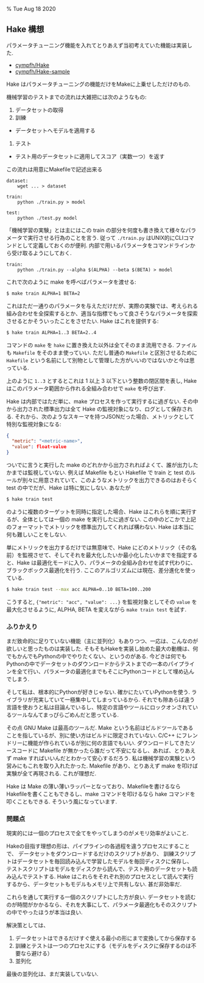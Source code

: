 % Tue Aug 18 2020

## Hake 構想

パラメータチューニング機能を入れてとりあえず当初考えていた機能は実装した.

- [cympfh/Hake](https://github.com/cympfh/Hake)
- [cympfh/Hake-sample](https://github.com/cympfh/Hake-sample)

Hake はパラメータチューニングの機能だけをMakeに上乗せしただけのもの.

機械学習のテストまでの流れは大雑把には次のようなもの:

1. データセットの取得
1. 訓練
  - データセットへモデルを適用する
1. テスト
  - テスト用のデータセットに適用してスコア（実数一つ）を返す

この流れは用意にMakefileで記述出来る

```make
dataset:
	wget ... > dataset

train:
	python ./train.py > model

test:
	python ./test.py model
```

「機械学習の実験」とは主にはこの train の部分を何度も書き換えて様々なパラメータで実行させる行為のことを言う.
従って `./train.py` はUNIX的にCLIコマンドとして定義しておくのが便利.
内部で用いるパラメータをコマンドラインから受け取るようにしておく.

```make
train:
	python ./train.py --alpha $(ALPHA) --beta $(BETA) > model
```

これで次のように make を呼べばパラメータを渡せる:

```bash
$ make train ALPHA=1 BETA=2
```

これはただ一通りのパラメータを与えただけだが、実際の実験では、考えられる組み合わせを全探索するとか、適当な指標でもって良さそうなパラメータを探索させるとかそういったことをさせたい.
Hake はこれを提供する:

```bash
$ hake train ALPHA=1..3 BETA=2..4
```

コマンドの `make` を `hake` に置き換えた以外は全てそのまま流用できる.
ファイルも `Makefile` をそのまま使っていい.
ただし普通の `Makefile` と区別させるために `Hakefile` という名前にして別物として管理した方がいいのではないかと今は思っている.

上のように `1..3` とするとこれは 1 以上 3 以下という整数の閉区間を表し, Hake はこのパラメータ範囲から作れる全組み合わせで `make` を呼び出す.

Hake は内部ではただ単に、make プロセスを作って実行するに過ぎない.
その中から出力された標準出力は全て Hake の監視対象になり、ログとして保存される.
それから、次のようなスキーマを持つJSONだった場合、メトリックとして特別な監視対象になる:

```json
{
  "metric": "<metric-name>",
  "value": float-value
}
```

ついでに言うと実行した make のどれかから出力されればよくて、誰が出力したかまでは監視していない.
例えば Makefile もとい Hakefile で train と test のルールが別々に用意されていて、このようなメトリックを出力できるのはおそらく test の中でだが、Hake は特に気にしない.
あなたが

```bash
$ hake train test
```

のように複数のターゲットを同時に指定した場合、Hake はこれらを順に実行するが、全体としては一個の make を実行したに過ぎない.
この中のどこかで上記のフォーマットでメトリックを標準出力してくれれば構わない.
Hake は本当に何も難しいことをしない.

単にメトリックを出力するだけでは無意味で、Hake にどのメトリック（その名前）を監視させて、そしてそれを最大化したいか最小化したいかまでを指定すると、Hake は最適化モードに入り、パラメータの全組み合わせを試す代わりに、ブラックボックス最適化を行う.
ここのアルゴリズムには現在、差分進化を使っている.

```bash
$ hake train test --max acc ALPHA=0..10 BETA=100..200
```

こうすると, `{"metric": "acc", "value": ...}` を監視対象としてその `value` を最大化させるように, ALPHA, BETA を変えながら `make train test` を試す.

### ふりかえり

まだ致命的に足りていない機能（主に並列化）もありつつ、一応は、こんなのが欲しいと思ったものは実装した.
そもそもHakeを実装し始めた最大の動機は、何でもかんでもPythonの中でやりたくない、というのがある.
今どきは何でもPythonの中でデータセットのダウンロードからテストまでの一本のパイプラインを全て行い、パラメータの最適化までもそこにPythonコードとして埋め込んでしまう.

そして私は、根本的にPythonが好きじゃない.
確かにたいていPythonを使う.
ライブラリが充実していて一極集中してしまっているから.
それでも隙あらば違う言語を使おうと私は目論んでいるし、特定の言語やツールにロックオンされているツールなんてまっぴらごめんだと思っている.

その点 GNU Make は最高のツールだ.
Make という名前はビルドツールであることを指しているが、別に使い方はビルドに限定されていない.
C/C++ にフレンドリーに機能が作られているが別に何の言語でもいい.
ダウンロードしてきたソースコードに Makefile が無かったら誰だって不安になるし、あれば、とりあえず make すればいいんだとわかって安心するだろう.
私は機械学習の実験という営みにもこれを取り入れたかった.
Makefile があり、とりあえず make を叩けば実験が全て再現される.
これが理想だ.

Hake は Make の薄い薄いラッパーとなっており、Makefileを書けるならHakefileを書くこともできるし、make コマンドを叩けるなら hake コマンドを叩くこともできる.
そういう風になっています.

### 問題点

現実的には一個のプロセスで全てをやってしまうのがメモリ効率がよいこと.

Hakeの目指す理想の形は、パイプラインの各過程を違うプロセスにすることで、
データセットをダウンロードするだけのスクリプトがあり、
訓練スクリプトはデータセットを毎回読み込んで学習したモデルを毎回ディスクに保存し、
テストスクリプトはモデルをディスクから読んで、テスト用のデータセットも読み込んでテストする.
Hake はこれらをそれぞれ別のプロセスとして読んで実行するから、データセットもモデルもメモリ上で共有しない.
甚だ非効率だ.

これらを通して実行する一個のスクリプトにした方が良い.
データセットを読むのが時間がかかるなら、それを大事にして、パラメータ最適化もそのスクリプトの中でやったほうが本当は良い.

解決策としては、

1. データセットはできるだけすぐ使える最小の形にまで変換してから保存する
1. 訓練とテストは一つのプロセスにする（モデルをディスクに保存するのは不要なら避ける）
1. 並列化

最後の並列化は、まだ実装していない.
